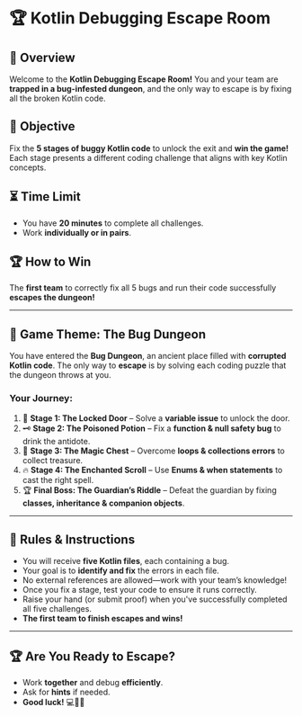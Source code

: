 # 🏆 Kotlin Debugging Escape Room

## 📜 Overview
Welcome to the **Kotlin Debugging Escape Room!** You and your team are **trapped in a bug-infested dungeon**, and the only way to escape is by fixing all the broken Kotlin code.

## 🎯 Objective
Fix the **5 stages of buggy Kotlin code** to unlock the exit and **win the game!** Each stage presents a different coding challenge that aligns with key Kotlin concepts.

## ⏳ Time Limit
- You have **20 minutes** to complete all challenges.
- Work **individually or in pairs**.

## 🏆 How to Win
The **first team** to correctly fix all 5 bugs and run their code successfully **escapes the dungeon!**

---

## 🏰 **Game Theme: The Bug Dungeon**

You have entered the **Bug Dungeon**, an ancient place filled with **corrupted Kotlin code**. The only way to **escape** is by solving each coding puzzle that the dungeon throws at you.

### **Your Journey:**
1. 🚪 **Stage 1: The Locked Door** – Solve a **variable issue** to unlock the door.
2. 🗝️ **Stage 2: The Poisoned Potion** – Fix a **function & null safety bug** to drink the antidote.
3. 🏹 **Stage 3: The Magic Chest** – Overcome **loops & collections errors** to collect treasure.
4. 🔥 **Stage 4: The Enchanted Scroll** – Use **Enums & when statements** to cast the right spell.
5. 🏆 **Final Boss: The Guardian’s Riddle** – Defeat the guardian by fixing **classes, inheritance & companion objects**.

---

## 🚀 **Rules & Instructions**
- You will receive **five Kotlin files**, each containing a bug.
- Your goal is to **identify and fix** the errors in each file.
- No external references are allowed—work with your team’s knowledge!
- Once you fix a stage, test your code to ensure it runs correctly.
- Raise your hand (or submit proof) when you've successfully completed all five challenges.
- **The first team to finish escapes and wins!**

---

## 🏆 **Are You Ready to Escape?**
- Work **together** and debug **efficiently**.
- Ask for **hints** if needed.
- **Good luck!** 💻🕵️‍♂️
